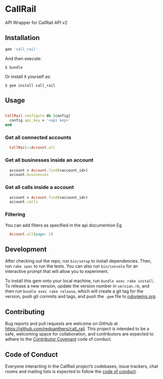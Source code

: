 # CallRail

API Wrapper for CallRail API v2

## Installation


```ruby
gem 'call_rail'
```

And then execute:

    $ bundle

Or install it yourself as:

    $ gem install call_rail

## Usage

```ruby

CallRail.configure do |config| 
  config.api_key = '<api key>'
end
```

### Get all connected accounts

```ruby
  CallRail::Account.all
```

### Get all businesses inside an account

```ruby
  account = Account.find(<account_id>)
  account.businesses
```

### Get all calls inside a account

```ruby
  account = Account.find(<account_id>)
  account.calls
```

### Filtering

You can add filters as specified in the api documention
Eg

```ruby
  Account.all(page: 2)
```

## Development

After checking out the repo, run `bin/setup` to install dependencies. Then, run `rake spec` to run the tests. You can also run `bin/console` for an interactive prompt that will allow you to experiment.

To install this gem onto your local machine, run `bundle exec rake install`. To release a new version, update the version number in `version.rb`, and then run `bundle exec rake release`, which will create a git tag for the version, push git commits and tags, and push the `.gem` file to [rubygems.org](https://rubygems.org).

## Contributing

Bug reports and pull requests are welcome on GitHub at https://github.com/redpanthers/call_rail. This project is intended to be a safe, welcoming space for collaboration, and contributors are expected to adhere to the [Contributor Covenant](http://contributor-covenant.org) code of conduct.

## Code of Conduct

Everyone interacting in the CallRail project’s codebases, issue trackers, chat rooms and mailing lists is expected to follow the [code of conduct](https://github.com/redpanthers/call_rail/blob/master/CODE_OF_CONDUCT.md).
